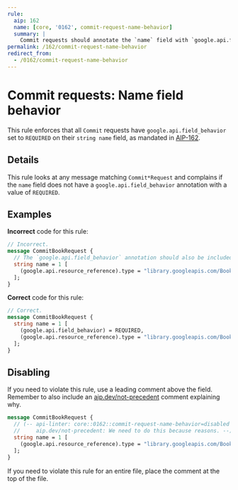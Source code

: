 ```yaml
---
rule:
  aip: 162
  name: [core, '0162', commit-request-name-behavior]
  summary: |
    Commit requests should annotate the `name` field with `google.api.field_behavior`.
permalink: /162/commit-request-name-behavior
redirect_from:
  - /0162/commit-request-name-behavior
---
```


# Commit requests: Name field behavior

This rule enforces that all `Commit` requests have
`google.api.field_behavior` set to `REQUIRED` on their `string name` field, as
mandated in [AIP-162][].

## Details

This rule looks at any message matching `Commit*Request` and complains if the
`name` field does not have a `google.api.field_behavior` annotation with a
value of `REQUIRED`.

## Examples

**Incorrect** code for this rule:

```proto
// Incorrect.
message CommitBookRequest {
  // The `google.api.field_behavior` annotation should also be included.
  string name = 1 [
    (google.api.resource_reference).type = "library.googleapis.com/Book"
  ];
}
```

**Correct** code for this rule:

```proto
// Correct.
message CommitBookRequest {
  string name = 1 [
    (google.api.field_behavior) = REQUIRED,
    (google.api.resource_reference).type = "library.googleapis.com/Book"
  ];
}
```

## Disabling

If you need to violate this rule, use a leading comment above the field.
Remember to also include an [aip.dev/not-precedent][] comment explaining why.

```proto
message CommitBookRequest {
  // (-- api-linter: core::0162::commit-request-name-behavior=disabled
  //     aip.dev/not-precedent: We need to do this because reasons. --)
  string name = 1 [
    (google.api.resource_reference).type = "library.googleapis.com/Book"
  ];
}
```

If you need to violate this rule for an entire file, place the comment at the
top of the file.

[aip-162]: https://aip.dev/162
[aip.dev/not-precedent]: https://aip.dev/not-precedent
